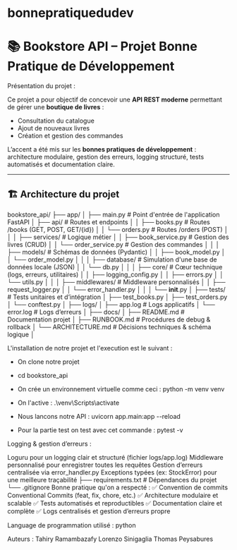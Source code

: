 # bonnepratiquedudev
# 📚 Bookstore API – Projet Bonne Pratique de Développement

Présentation du projet : 

Ce projet a pour objectif de concevoir une **API REST moderne** permettant de gérer une **boutique de livres** :  
- Consultation du catalogue  
- Ajout de nouveaux livres  
- Création et gestion des commandes  

L’accent a été mis sur les **bonnes pratiques de développement** :  
architecture modulaire, gestion des erreurs, logging structuré, tests automatisés et documentation claire.

---

## 🏗️ Architecture du projet

bookstore_api/
├── app/
│   ├── main.py                     # Point d'entrée de l'application FastAPI
│   ├── api/                        # Routes et endpoints
│   │   ├── books.py                # Routes /books (GET, POST, GET/{id})
│   │   └── orders.py               # Routes /orders (POST)
│   │
│   ├── services/                   # Logique métier
│   │   ├── book_service.py         # Gestion des livres (CRUD)
│   │   └── order_service.py        # Gestion des commandes
│   │
│   ├── models/                     # Schémas de données (Pydantic)
│   │   ├── book_model.py
│   │   └── order_model.py
│   │
│   ├── database/                   # Simulation d'une base de données locale (JSON)
│   │   └── db.py
│   │
│   ├── core/                       # Cœur technique (logs, erreurs, utilitaires)
│   │   ├── logging_config.py
│   │   ├── errors.py
│   │   └── utils.py
│   │
│   ├── middlewares/                # Middleware personnalisés
│   │   ├── request_logger.py
│   │   └── error_handler.py
│   │
│   └── __init__.py
│
├── tests/                          # Tests unitaires et d’intégration
│   ├── test_books.py
│   ├── test_orders.py
│   └── conftest.py
│
├── logs/
│   ├── app.log                     # Logs applicatifs
│   └── error.log                   # Logs d’erreurs
│
├── docs/
│   ├── README.md                   # Documentation projet
│   ├── RUNBOOK.md                  # Procédures de debug & rollback
│   └── ARCHITECTURE.md             # Décisions techniques & schéma logique
│

L'installation de notre projet et l'execution est le suivant : 
- On clone notre projet
- cd bookstore_api

- On crée un environnement virtuelle comme ceci : python -m venv venv
- On l'active : .\venv\Scripts\activate
- Nous lancons notre API : uvicorn app.main:app --reload
- Pour la partie test on test avec cet commande : pytest -v

Logging & gestion d’erreurs : 

Loguru pour un logging clair et structuré (fichier logs/app.log)
Middleware personnalisé pour enregistrer toutes les requêtes
Gestion d’erreurs centralisée via error_handler.py
Exceptions typées (ex: StockError) pour une meilleure traçabilité
├── requirements.txt                # Dépendances du projet
└── .gitignore
Bonne pratique qu'on a respecté :
✅ Convention de commits Conventional Commits (feat, fix, chore, etc.)
✅ Architecture modulaire et scalable
✅ Tests automatisés et reproductibles
✅ Documentation claire et complète
✅ Logs centralisés et gestion d’erreurs propre

Language de programmation utilisé : python 

Auteurs : 
Tahiry Ramambazafy
Lorenzo Sinigaglia
Thomas Peysabures
